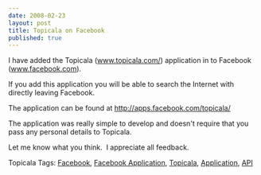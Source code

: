 ```yaml
--- 
date: 2008-02-23
layout: post
title: Topicala on Facebook
published: true
---
```

<p>I have added the Topicala (<a href="http://www.topicala.com/">www.topicala.com/</a>) application in to Facebook (<a href="http://www.facebook.com">www.facebook.com</a>).  </p> <p>If you add this application you will be able to search the Internet with directly leaving Facebook.</p> <p>The application can be found at <a href="http://apps.facebook.com/topicala/%20" title="Topicala">http://apps.facebook.com/topicala/ </a></p> <p>The application was really simple to develop and doesn't require that you pass any personal details to Topicala.</p> <p>Let me know what you think.  I appreciate all feedback.</p> <div class="wlWriterSmartContent" style="padding-right: 0px; display: inline; padding-left: 0px; float: none; padding-bottom: 0px; margin: 0px; padding-top: 0px;">Topicala Tags: <a href="http://www.topicala.com/tag/Facebook" rel="tag">Facebook</a>, <a href="http://www.topicala.com/tag/Facebook%20Application" rel="tag">Facebook Application</a>, <a href="http://www.topicala.com/tag/Topicala" rel="tag">Topicala</a>, <a href="http://www.topicala.com/tag/Application" rel="tag">Application</a>, <a href="http://www.topicala.com/tag/API" rel="tag">API</a>
</div>  <div class="blogger-post-footer"><img class="posterous_download_image" src="https://blogger.googleusercontent.com/tracker/8109338-2593333375236145200?l=www.kinlan.co.uk%2Findex.html" height="1" alt="" width="1" /></div>
